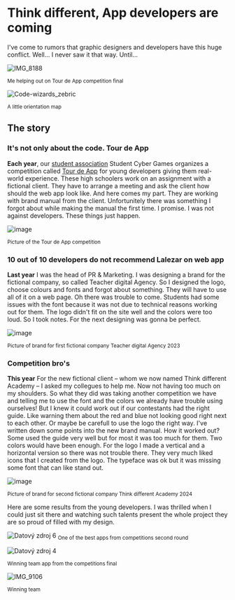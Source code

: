 # Think different, App developers are coming


I've come to rumors that graphic designers and developers have this huge conflict. Well... I never saw it that way. Until...

![IMG_8188](https://github.com/user-attachments/assets/859ce80c-91f7-46c0-976e-1e2cb54b9b1b)

<sub>Me helping out on Tour de App competition final<sub>

![Code-wizards_zebric](https://github.com/user-attachments/assets/65547774-6bdf-4949-b370-c001470c8896)

<sub>A little orientation map<sub>


## The story

### It's not only about the code. Tour de App
**Each year**, our [student association](http://scg.cz/) Student Cyber Games organizes a competition called [Tour de App](https://tourde.app/) for young developers giving them real-world experience. These high schoolers work on an assignment with a fictional client. They have to arrange a meeting and ask the client how should the web app look like. And here comes my part. They are working with brand manual from the client. Unfortunitely there was something I forgot about while making the manual the first time. I promise. I was not against developers. These things just happen.

![image](https://github.com/user-attachments/assets/7df181c1-57b1-49a4-826e-cbf8ad0a5cda)

<sub>Picture of the Tour de App competition<sub>


### 10 out of 10 developers do not recommend Lalezar on web app
**Last year** I was the head of PR & Marketing. I was designing a brand for the fictional company, so called Teacher digital Agency. So I designed the logo, choose colours and fonts and forgot about something. They will have to use all of it on a web page. Oh there was trouble to come. Students had some issues with the font because it was not due to technical reasons working out for them. The logo didn't fit on the site well and the colors were too loud. So I took notes. For the next designing was gonna be perfect.

![image](https://github.com/user-attachments/assets/005fa2cf-354b-4ea6-adc2-9b9cabfe7096)

<sub>Picture of brand for first fictional company Teacher digital Agency 2023<sub>


### Competition bro's
**This year** For the new fictional client – whom we now named Think different Academy⁠⁠⁠⁠⁠⁠ – I asked my collegues to help me. Now not having too much on my shoulders. So what they did was taking another competition we have and telling me to use the font and the colors we already have trouble using ourselves! But I knew it could work out if our contestants had the right guide. Like warning them about the red and blue not looking good right next to each other. Or maybe be carefull to use the logo the right way. I've written down some points into the new brand manual. How it worked out? Some used the guide very well but for most it was too much for them. Two colors would have been enough. For the logo I made a vertical and a horizontal version so there was not trouble there. They very much liked icons that I created from the logo. The typeface was ok but it was missing some font that can like stand out.

![image](https://github.com/user-attachments/assets/b1e49095-18d8-4c90-b6a1-9dcf20e68de7)

<sub>Picture of brand for second fictional company Think different Academy 2024<sub>


Here are some results from the young developers. I was thrilled when I could just sit there and watching such talents present the whole project they are so proud of filled with my design.


![Datový zdroj 6](https://github.com/user-attachments/assets/fbd705b0-d175-4a19-941c-d08b060b1f45)
<sub>One of the best apps from competitions second round <sub>

![Datový zdroj 4](https://github.com/user-attachments/assets/f9271695-f185-4ccb-928b-f1b5eb76fc71)

<sub>Winning team app from the competitions final<sub>

![IMG_9106](https://github.com/user-attachments/assets/f5ae3990-3e79-4451-9943-374826f5cac1)

<sub>Winning team<sub>
